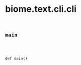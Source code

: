 # biome.text.cli.cli <Badge text="Module"/>
<div></div>
<pre class="title">

### main <Badge text="Function"/>
</pre>
<dt>
<div class="language-python extra-class">
<pre class="language-python">
<code>
<span class="token keyword">def</span> <span class="ident">main</span></span>(<span>)</span>
</code>
</pre>
</div>
</dt>
<dd>
</dd>
